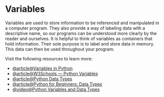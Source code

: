 # Variables

Variables are used to store information to be referenced and manipulated in a computer program. They also provide a way of labeling data with a descriptive name, so our programs can be understood more clearly by the reader and ourselves. It is helpful to think of variables as containers that hold information. Their sole purpose is to label and store data in memory. This data can then be used throughout your program.

Visit the following resources to learn more:

- [@article@Variables in Python](https://realpython.com/python-variables)
- [@article@W3Schools — Python Variables](https://www.w3schools.com/python/python_variables.asp)
- [@article@Python Data Types](https://www.w3schools.com/python/python_datatypes.asp)
- [@article@Python for Beginners: Data Types](https://thenewstack.io/python-for-beginners-data-types/)
- [@video@Python Variables and Data Types](https://www.youtube.com/playlist?list=PLBlnK6fEyqRhN-sfWgCU1z_Qhakc1AGOn)

